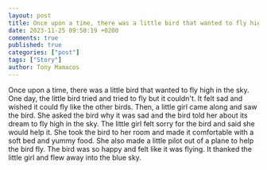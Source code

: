 ```yaml
---
layout: post
title: Once upon a time, there was a little bird that wanted to fly high in the sky
date: 2023-11-25 09:50:19 +0200
comments: true
published: true
categories: ["post"]
tags: ["Story"]
author: Tony Mamacos
---
```

Once upon a time, there was a little bird that wanted to fly high in the sky. One day, the little bird tried and tried to fly but it couldn't. It felt sad and wished it could fly like the other birds. 
Then, a little girl came along and saw the bird. She asked the bird why it was sad and the bird told her about its dream to fly high in the sky. The little girl felt sorry for the bird and said she would help it. 
She took the bird to her room and made it comfortable with a soft bed and yummy food. She also made a little pilot out of a plane to help the bird fly. The bird was so happy and felt like it was flying. It thanked the little girl and flew away into the blue sky.
